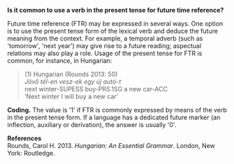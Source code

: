 **Is it common to use a verb in the present tense for future time reference?** 

Future time reference (FTR) may be expressed in several ways. One option is to use the present tense form of the lexical verb and deduce the future meaning from the context. For example, a temporal adverb (such as 'tomorrow', 'next year') may give rise to a future reading; aspectual relations may also play a role. Usage of the present tense for FTR is common, for instance, in Hungarian:

>(1) Hungarian (Rounds 2013: 50)<br/>
>*Jövő tél-en vesz-ek egy új autó-t*<br/>
>next winter-SUPESS buy-PRS.1SG a new car-ACC<br/>
>‘Next winter I will buy a new car’

**Coding.** The value is '1' if FTR is commonly expressed by means of the verb in the present tense form. If a language has a dedicated future marker (an inflection, auxiliary or derivation), the answer is usually '0'. 

**References**<br/>
Rounds, Carol H. 2013. *Hungarian: An Essential Grammar*. London, New York: Routledge.<br/>
